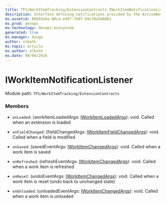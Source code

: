 ```yaml
---
title: TFS/WorkItemTracking/ExtensionContracts IWorkItemNotificationListener API | Extensions for Azure DevOps Services
description: Interface defining notifications provided by the ActiveWorkItemService
ms.assetid: 89693eba-80ca-e407-7b8f-b9c39a568861
ms.prod: devops
ms.technology: devops-ecosystem
generated: true
ms.manager: douge
author: elbatk
ms.topic: article
ms.author: elbatk
ms.date: 08/04/2016
---
```


# IWorkItemNotificationListener

Module path: `TFS/WorkItemTracking/ExtensionContracts`


### Members

* `onLoaded`: (workItemLoadedArgs: [IWorkItemLoadedArgs](../../../TFS/WorkItemTracking/ExtensionContracts/IWorkItemLoadedArgs.md)): void. Called when an extension is loaded

* `onFieldChanged`: (fieldChangedArgs: [IWorkItemFieldChangedArgs](../../../TFS/WorkItemTracking/ExtensionContracts/IWorkItemFieldChangedArgs.md)): void. Called when a field is modified

* `onSaved`: (savedEventArgs: [IWorkItemChangedArgs](../../../TFS/WorkItemTracking/ExtensionContracts/IWorkItemChangedArgs.md)): void. Called when a work item is saved

* `onRefreshed`: (refreshEventArgs: [IWorkItemChangedArgs](../../../TFS/WorkItemTracking/ExtensionContracts/IWorkItemChangedArgs.md)): void. Called when a work item is refreshed

* `onReset`: (undoEventArgs: [IWorkItemChangedArgs](../../../TFS/WorkItemTracking/ExtensionContracts/IWorkItemChangedArgs.md)): void. Called when a work item is reset (undo back to unchanged state)

* `onUnloaded`: (unloadedEventArgs: [IWorkItemChangedArgs](../../../TFS/WorkItemTracking/ExtensionContracts/IWorkItemChangedArgs.md)): void. Called when a work item is unloaded

